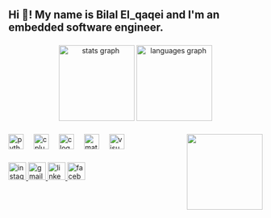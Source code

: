 <h2 align="left">Hi 👋! My name is Bilal El_qaqei and I'm an embedded software engineer.</h2>

###

<div align="center">
  <img src="https://github-readme-stats.vercel.app/api?username=Bilalmhmd&hide_title=false&hide_rank=false&show_icons=true&include_all_commits=true&count_private=true&disable_animations=false&theme=dracula&locale=en&hide_border=false" height="150" alt="stats graph"  />
  <img src="https://github-readme-stats.vercel.app/api/top-langs?username=Bilalmhmd&locale=en&hide_title=false&layout=compact&card_width=320&langs_count=5&theme=dracula&hide_border=false" height="150" alt="languages graph"  />
</div>

###

<img align="right" height="150" src="https://scontent.faly2-1.fna.fbcdn.net/v/t39.30808-6/321100615_734900751330502_7804165094549757365_n.jpg?_nc_cat=107&ccb=1-7&_nc_sid=5f2048&_nc_eui2=AeHFQDOnISEBVJZutcvUigK0N7FvA7SiiFk3sW8DtKKIWaQM2FU7tKdAMjvzOh0geKsVK6IFXKwnvKo-tCIlkoxY&_nc_ohc=gG6GOa_0uOwAX9i_0S8&_nc_ht=scontent.faly2-1.fna&oh=00_AfCLpFZ0O005fe7eWfyS8U-N21_CCObH7xdLH1Wlh7lpaA&oe=653083FB"  />

###

<div align="left">
  <img src="https://cdn.jsdelivr.net/gh/devicons/devicon/icons/python/python-original.svg" height="30" alt="python logo"  />
  <img width="12" />
  <img src="https://cdn.jsdelivr.net/gh/devicons/devicon/icons/cplusplus/cplusplus-original.svg" height="30" alt="cplusplus logo"  />
  <img width="12" />
  <img src="https://cdn.jsdelivr.net/gh/devicons/devicon/icons/c/c-original.svg" height="30" alt="c logo"  />
  <img width="12" />
  <img src="https://cdn.jsdelivr.net/gh/devicons/devicon/icons/matlab/matlab-original.svg" height="30" alt="matlab logo"  />
  <img width="12" />
  <img src="https://cdn.jsdelivr.net/gh/devicons/devicon/icons/visualstudio/visualstudio-plain.svg" height="30" alt="visualstudio logo"  />
</div>

###

<div align="left">
  <a href="https://www.instagram.com/bilal_k3ka3y/?hl=en" target="_blank">
    <img src="https://img.shields.io/static/v1?message=Instagram&logo=instagram&label=&color=E4405F&logoColor=white&labelColor=&style=for-the-badge" height="35" alt="instagram logo"  />
  </a>
  <a href="https://mail.google.com/mail/u/0/?hl=ar#inbox" target="_blank">
    <img src="https://img.shields.io/static/v1?message=Gmail&logo=gmail&label=&color=D14836&logoColor=white&labelColor=&style=for-the-badge" height="35" alt="gmail logo"  />
  </a>
  <a href="https://www.linkedin.com/in/bilal-mohamed-el-qeqei-9681a3211/" target="_blank">
    <img src="https://img.shields.io/static/v1?message=LinkedIn&logo=linkedin&label=&color=0077B5&logoColor=white&labelColor=&style=for-the-badge" height="35" alt="linkedin logo"  />
  </a>
  <a href="https://www.facebook.com/profile.php?id=100011705387780&mibextid=ZbWKwL" target="_blank">
    <img src="https://img.shields.io/static/v1?message=Facebook&logo=facebook&label=&color=1877F2&logoColor=white&labelColor=&style=for-the-badge" height="35" alt="facebook logo"  />
  </a>
</div>

###

